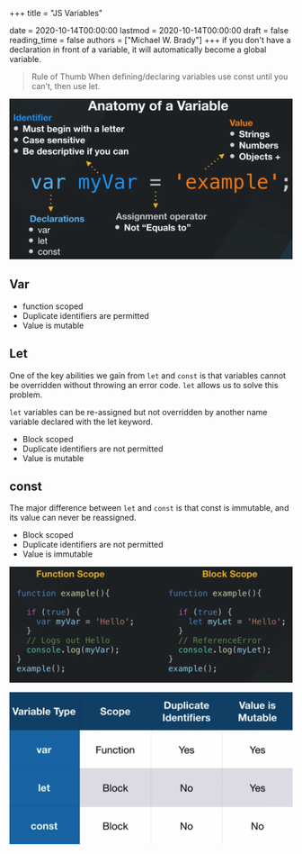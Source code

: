 +++
title = "JS Variables"

date = 2020-10-14T00:00:00
lastmod = 2020-10-14T00:00:00
draft = false
reading_time = false
authors = ["Michael W. Brady"]
+++
if you don't have a declaration in front of a variable, it will automatically become a global variable. 

> Rule of Thumb When defining/declaring variables use const until you can’t, then use let.

![Variables%20d6d7079d8ed04fdca6e79028855b6b72/Untitled.png](Variables%20d6d7079d8ed04fdca6e79028855b6b72/Untitled.png)

## Var

- function scoped
- Duplicate identifiers are permitted
- Value is mutable

## Let

One of the key abilities we gain from `let` and `const` is that variables cannot be overridden without throwing an error code. `let` allows us to solve this problem.

`let` variables can be re-assigned but not overridden by another name variable declared with the let keyword.

- Block scoped
- Duplicate identifiers are not permitted
- Value is mutable

## const

The major difference between `let` and `const` is that const is immutable, and its value can never be reassigned.

- Block scoped
- Duplicate identifiers are not permitted
- Value is immutable

![Variables%20d6d7079d8ed04fdca6e79028855b6b72/Untitled%201.png](Variables%20d6d7079d8ed04fdca6e79028855b6b72/Untitled%201.png)

![Variables%20d6d7079d8ed04fdca6e79028855b6b72/Untitled%202.png](Variables%20d6d7079d8ed04fdca6e79028855b6b72/Untitled%202.png)